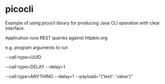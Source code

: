# picocli

Example of using picocli library for producing Java CLI operation with clear interface.

Application runs REST queries against httpbin.org

e.g. program arguments to run

--call-type=UUID

--call-type=DELAY --delay=1

--call-type=ANYTHING --delay=1 --payload="{'text': 'value'}"